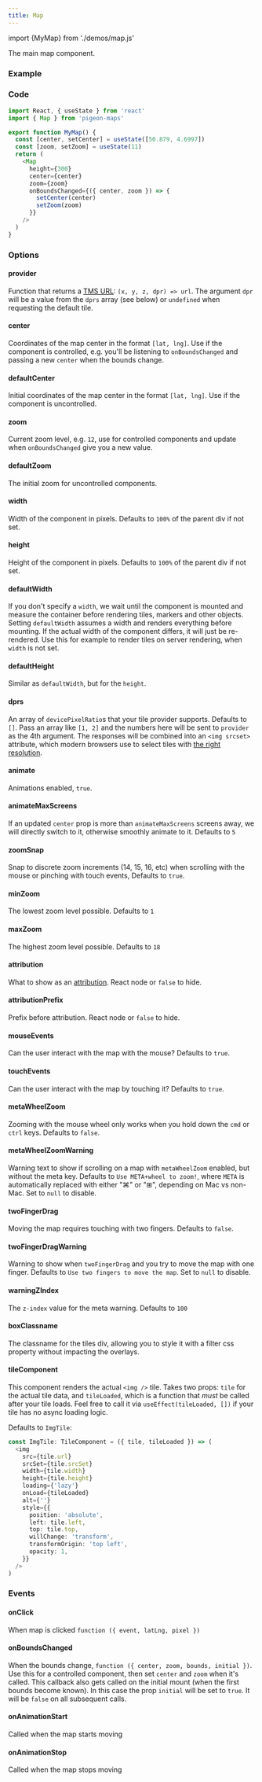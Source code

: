 ```yaml
---
title: Map
---
```


import {MyMap} from './demos/map.js' 

The main map component.

### Example

<MyMap />

### Code

```js
import React, { useState } from 'react'
import { Map } from 'pigeon-maps'

export function MyMap() {
  const [center, setCenter] = useState([50.879, 4.6997])
  const [zoom, setZoom] = useState(11)
  return (
    <Map 
      height={300}
      center={center} 
      zoom={zoom} 
      onBoundsChanged={({ center, zoom }) => { 
        setCenter(center) 
        setZoom(zoom) 
      }} 
    />
  )
}
```

### Options

#### provider
Function that returns a [TMS URL](https://wiki.openstreetmap.org/wiki/TMS): `(x, y, z, dpr) => url`. The argument `dpr` will be a value from the `dprs` array (see below) or `undefined` when requesting the default tile.

#### center
Coordinates of the map center in the format `[lat, lng]`. Use if the component is controlled, e.g. you'll be listening to `onBoundsChanged` and passing a new `center` when the bounds change.

#### defaultCenter
Initial coordinates of the map center in the format `[lat, lng]`. Use if the component is uncontrolled.

#### zoom
Current zoom level, e.g. `12`, use for controlled components and update when `onBoundsChanged` give you a new value.

#### defaultZoom
The initial zoom for uncontrolled components.

#### width
Width of the component in pixels. Defaults to `100%` of the parent div if not set.

#### height
Height of the component in pixels. Defaults to `100%` of the parent div if not set.

#### defaultWidth
If you don't specify a `width`, we wait until the component is mounted and measure the container before rendering tiles, markers and other objects. Setting `defaultWidth` assumes a width and renders everything before mounting. If the actual width of the component differs, it will just be re-rendered. Use this for example to render tiles on server rendering, when `width` is not set.

#### defaultHeight
Similar as `defaultWidth`, but for the `height`.

#### dprs
An array of `devicePixelRatio`s that your tile provider supports. Defaults to `[]`. Pass an array like `[1, 2]` and the numbers here will be sent to `provider` as the 4th argument. The responses will be combined into an `<img srcset>` attribute, which modern browsers use to select tiles with [the right resolution](https://developer.mozilla.org/en-US/docs/Learn/HTML/Multimedia_and_embedding/Responsive_images#Resolution_switching_Same_size_different_resolutions).

#### animate
Animations enabled, `true`.

#### animateMaxScreens
If an updated `center` prop is more than `animateMaxScreens` screens away, we will directly switch to it, otherwise smoothly animate to it. Defaults to `5`

#### zoomSnap
Snap to discrete zoom increments (14, 15, 16, etc) when scrolling with the mouse or pinching with touch events, Defaults to `true`.

#### minZoom
The lowest zoom level possible. Defaults to `1`

#### maxZoom
The highest zoom level possible. Defaults to `18`

#### attribution
What to show as an [attribution](https://www.openstreetmap.org/copyright). React node or `false` to hide.

#### attributionPrefix
Prefix before attribution. React node or `false` to hide.

#### mouseEvents
Can the user interact with the map with the mouse? Defaults to `true`.

#### touchEvents
Can the user interact with the map by touching it? Defaults to `true`.

#### metaWheelZoom
Zooming with the mouse wheel only works when you hold down the `cmd` or `ctrl` keys. Defaults to `false`.

#### metaWheelZoomWarning
Warning text to show if scrolling on a map with `metaWheelZoom` enabled, but without the meta key. Defaults to `Use META+wheel to zoom!`, where `META` is automatically replaced with either "⌘" or "⊞", depending on Mac vs non-Mac. Set to `null` to disable.

#### twoFingerDrag
Moving the map requires touching with two fingers. Defaults to `false`.

#### twoFingerDragWarning
Warning to show when `twoFingerDrag` and you try to move the map with one finger. Defaults to `Use two fingers to move the map`. Set to `null` to disable.

#### warningZIndex
The `z-index` value for the meta warning. Defaults to `100`

#### boxClassname
The classname for the tiles div, allowing you to style it with a filter css property without impacting the overlays.

#### tileComponent
This component renders the actual `<img />` tile. Takes two props: `tile` for the actual tile data, and `tileLoaded`, which is a function that *must* be called after your tile loads. Feel free to call it via `useEffect(tileLoaded, [])` if your tile has no async loading logic.

Defaults to `ImgTile`:

```ts
const ImgTile: TileComponent = ({ tile, tileLoaded }) => (
  <img
    src={tile.url}
    srcSet={tile.srcSet}
    width={tile.width}
    height={tile.height}
    loading={'lazy'}
    onLoad={tileLoaded}
    alt={''}
    style={{
      position: 'absolute',
      left: tile.left,
      top: tile.top,
      willChange: 'transform',
      transformOrigin: 'top left',
      opacity: 1,
    }}
  />
)
```

### Events

#### onClick
When map is clicked `function ({ event, latLng, pixel })`

#### onBoundsChanged
When the bounds change, `function ({ center, zoom, bounds, initial })`. Use this for a controlled component, then set `center` and `zoom` when it's called. This callback also gets called on the initial mount (when the first bounds become known). In this case the prop `initial` will be set to `true`. It will be `false` on all subsequent calls.

#### onAnimationStart
Called when the map starts moving

#### onAnimationStop
Called when the map stops moving
